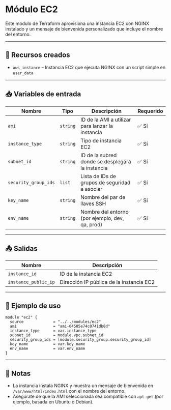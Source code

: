 # Módulo EC2

Este módulo de Terraform aprovisiona una instancia EC2 con NGINX instalado y un mensaje de bienvenida personalizado que incluye el nombre del entorno.

---

## 📂 Recursos creados

* `aws_instance` – Instancia EC2 que ejecuta NGINX con un script simple en `user_data`

---

## 📥 Variables de entrada

| Nombre               | Tipo     | Descripción                                      | Requerido |
| -------------------- | -------- | ------------------------------------------------ | --------- |
| `ami`                | `string` | ID de la AMI a utilizar para lanzar la instancia | ✅ Sí      |
| `instance_type`      | `string` | Tipo de instancia EC2                            | ✅ Sí      |
| `subnet_id`          | `string` | ID de la subred donde se desplegará la instancia | ✅ Sí      |
| `security_group_ids` | `list`   | Lista de IDs de grupos de seguridad a asociar    | ✅ Sí      |
| `key_name`           | `string` | Nombre del par de llaves SSH                     | ✅ Sí      |
| `env_name`           | `string` | Nombre del entorno (por ejemplo, dev, qa, prod)  | ✅ Sí      |

---

## 📤 Salidas

| Nombre               | Descripción                              |
| -------------------- | ---------------------------------------- |
| `instance_id`        | ID de la instancia EC2                   |
| `instance_public_ip` | Dirección IP pública de la instancia EC2 |

---

## 🚀 Ejemplo de uso

```hcl
module "ec2" {
  source             = "../../modules/ec2"
  ami                = "ami-04505e74c0741db8d"
  instance_type      = var.instance_type
  subnet_id          = module.vpc.subnet_id
  security_group_ids = [module.security_group.security_group_id]
  key_name           = var.key_name
  env_name           = var.env_name
}
```

---

## 🧰 Notas

* La instancia instala NGINX y muestra un mensaje de bienvenida en `/var/www/html/index.html` con el nombre del entorno.
* Asegúrate de que la AMI seleccionada sea compatible con `apt-get` (por ejemplo, basada en Ubuntu o Debian).
